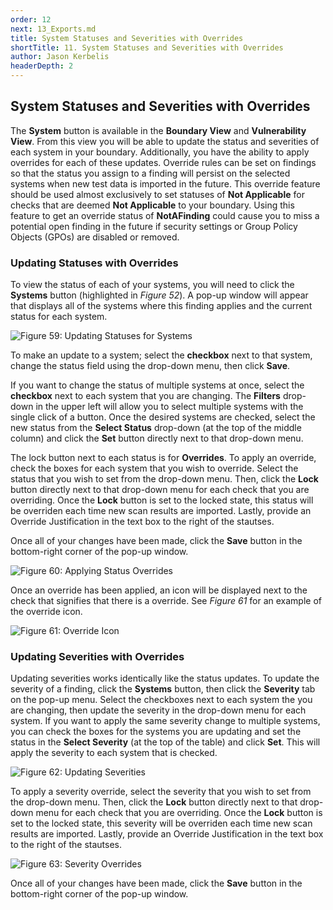 ```yaml
---
order: 12
next: 13_Exports.md
title: System Statuses and Severities with Overrides
shortTitle: 11. System Statuses and Severities with Overrides
author: Jason Kerbelis
headerDepth: 2
---
```


## System Statuses and Severities with Overrides

The **System** button is available in the **Boundary View** and **Vulnerability View**. From this view you will be able to update the status and severities of each system in your boundary. Additionally, you have the ability to apply overrides for each of these updates. Override rules can be set on findings so that the status you assign to a finding will persist on the selected systems when new test data is imported in the future. This override feature should be used almost exclusively to set statuses of **Not Applicable** for checks that are deemed **Not Applicable** to your boundary. Using this feature to get an override status of **NotAFinding** could cause you to miss a potential open finding in the future if security settings or Group Policy Objects (GPOs) are disabled or removed.

### Updating Statuses with Overrides

To view the status of each of your systems, you will need to click the **Systems** button (highlighted in *Figure 52*). A pop-up window will appear that displays all of the systems where this finding applies and the current status for each system.

![Figure 59: Updating Statuses for Systems](./assets/admin-guide/SystemsStatus.png "Figure 59: Updating Statuses for Systems")

To make an update to a system; select the **checkbox** next to that system, change the status field using the drop-down menu, then click **Save**.

If you want to change the status of multiple systems at once, select the **checkbox** next to each system that you are changing. The **Filters** drop-down in the upper left will allow you to select multiple systems with the single click of a button. Once the desired systems are checked, select the new status from the **Select Status** drop-down (at the top of the middle column) and click the **Set** button directly next to that drop-down menu.

The lock button next to each status is for **Overrides**. To apply an override, check the boxes for each system that you wish to override. Select the status that you wish to set from the drop-down menu. Then, click the **Lock** button directly next to that drop-down menu for each check that you are overriding. Once the **Lock** button is set to the locked state, this status will be overriden each time new scan results are imported. Lastly, provide an Override Justification in the text box to the right of the stautses.

Once all of your changes have been made, click the **Save** button in the bottom-right corner of the pop-up window.

![Figure 60: Applying Status Overrides](./assets/admin-guide/SystemOverrides_Status.png "Figure 60: Applying Status Overrides")

Once an override has been applied, an icon will be displayed next to the check that signifies that there is a override. See *Figure 61* for an example of the override icon.

![Figure 61: Override Icon](./assets/admin-guide/OverrideIcon.png "Figure 61: Override Icon")

### Updating Severities with Overrides

Updating severities works identically like the status updates. To update the severity of a finding, click the **Systems** button, then click the **Severity** tab on the pop-up menu. Select the checkboxes next to each system the you are changing, then update the severity in the drop-down menu for each system. If you want to apply the same severity change to multiple systems, you can check the boxes for the systems you are updating and set the status in the **Select Severity** (at the top of the table) and click **Set**. This will apply the severity to each system that is checked.

![Figure 62: Updating Severities](./assets/admin-guide/SystemSeverity.png "Figure 62: Updating Severities")

To apply a severity override, select the severity that you wish to set from the drop-down menu. Then, click the **Lock** button directly next to that drop-down menu for each check that you are overriding. Once the **Lock** button is set to the locked state, this severity will be overriden each time new scan results are imported. Lastly, provide an Override Justification in the text box to the right of the stautses.

![Figure 63: Severity Overrides](./assets/admin-guide/SystemSeverity_Overrides.png "Figure 63: Severity Overrides")

Once all of your changes have been made, click the **Save** button in the bottom-right corner of the pop-up window.
